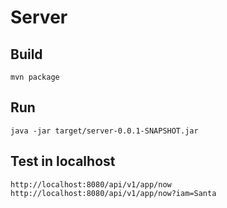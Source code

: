# Server

## Build
```
mvn package
```

## Run
```
java -jar target/server-0.0.1-SNAPSHOT.jar
```

## Test in localhost
```
http://localhost:8080/api/v1/app/now
http://localhost:8080/api/v1/app/now?iam=Santa
```